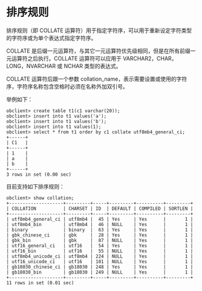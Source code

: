 排序规则
====

排序规则（即 COLLATE 运算符）用于指定字符序，可以用于重新设定字符类型的字符序或为单个表达式指定字符序。

COLLATE 是后缀一元运算符，与其它一元运算符优先级相同，但是在所有前缀一元运算符之后执行。COLLATE 运算符可以应用于 VARCHAR2，CHAR，LONG，NVARCHAR 或 NCHAR 类型的表达式。

COLLATE 运算符后跟一个参数 collation_name，表示需要设置或使用的字符序，字符序名称包含空格时必须在名称外加双引号。

举例如下：

    obclient> create table t1(c1 varchar(20));
    obclient> insert into t1 values('a');
    obclient> insert into t1 values('b');
    obclient> insert into t1 values(1);
    obclient> select * from t1 order by c1 collate utf8mb4_general_ci;
    +------+
    | C1   |
    +------+
    | 1    |
    | a    |
    | b    |
    +------+
    3 rows in set (0.00 sec)

目前支持如下排序规则：

    obclient> show collation;
    +--------------------+---------+-----+---------+----------+---------+
    | COLLATION          | CHARSET | ID  | DEFAULT | COMPILED | SORTLEN |
    +--------------------+---------+-----+---------+----------+---------+
    | utf8mb4_general_ci | utf8mb4 |  45 | Yes     | Yes      |       1 |
    | utf8mb4_bin        | utf8mb4 |  46 | NULL    | Yes      |       1 |
    | binary             | binary  |  63 | Yes     | Yes      |       1 |
    | gbk_chinese_ci     | gbk     |  28 | Yes     | Yes      |       1 |
    | gbk_bin            | gbk     |  87 | NULL    | Yes      |       1 |
    | utf16_general_ci   | utf16   |  54 | Yes     | Yes      |       1 |
    | utf16_bin          | utf16   |  55 | NULL    | Yes      |       1 |
    | utf8mb4_unicode_ci | utf8mb4 | 224 | NULL    | Yes      |       1 |
    | utf16_unicode_ci   | utf16   | 101 | NULL    | Yes      |       1 |
    | gb18030_chinese_ci | gb18030 | 248 | Yes     | Yes      |       1 |
    | gb18030_bin        | gb18030 | 249 | NULL    | Yes      |       1 |
    +--------------------+---------+-----+---------+----------+---------+
    11 rows in set (0.01 sec)

